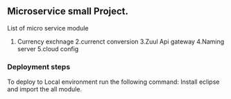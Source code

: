 ## Microservice small Project.

List of micro service module
1. Currency exchnage
2.currenct conversion
3.Zuul Api gateway
4.Naming server
5.cloud config

### Deployment steps
To deploy to Local environment run the following command:
Install eclipse and import the all module.




